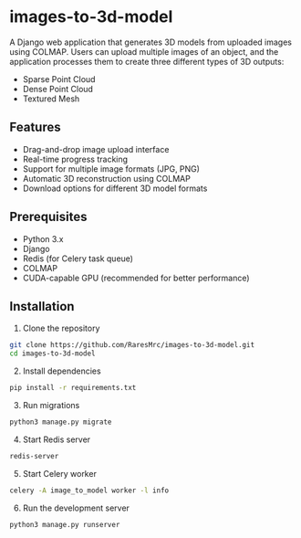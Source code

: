 # images-to-3d-model

A Django web application that generates 3D models from uploaded images using COLMAP. Users can upload multiple images of an object, and the application processes them to create three different types of 3D outputs:
- Sparse Point Cloud
- Dense Point Cloud
- Textured Mesh

## Features
- Drag-and-drop image upload interface
- Real-time progress tracking
- Support for multiple image formats (JPG, PNG)
- Automatic 3D reconstruction using COLMAP
- Download options for different 3D model formats

## Prerequisites
- Python 3.x
- Django
- Redis (for Celery task queue)
- COLMAP
- CUDA-capable GPU (recommended for better performance)

## Installation
1. Clone the repository
```bash
git clone https://github.com/RaresMrc/images-to-3d-model.git
cd images-to-3d-model
```

2. Install dependencies
```bash
pip install -r requirements.txt
```

3. Run migrations
```bash
python3 manage.py migrate
```

4. Start Redis server
```bash
redis-server
```

5. Start Celery worker
```bash
celery -A image_to_model worker -l info
```

6. Run the development server
```bash
python3 manage.py runserver
```
